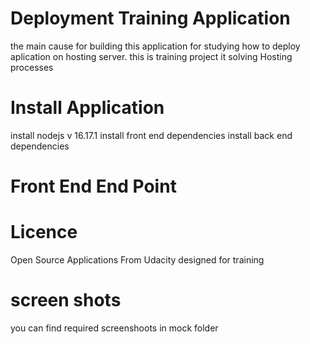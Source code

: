 # Deployment Training Application
the main cause for building this application for studying how to deploy aplication on hosting server.
this is training project
it solving Hosting processes

# Install Application 
install nodejs v 16.17.1
install front end dependencies
install back end dependencies

# Front End End Point

# Licence 
Open Source Applications From Udacity designed for training

# screen shots
you can find required screenshoots in mock folder


